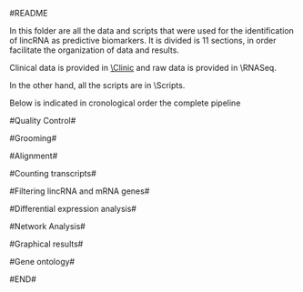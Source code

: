 #README

In this folder are all the data and scripts that were used for the identification of lincRNA as predictive biomarkers. It is divided is 11 sections, in order facilitate the organization of data and results.

Clinical data is provided in [\Clinic](STATS) and raw data is provided in \RNASeq.

In the other hand, all the scripts are in \Scripts.

Below is indicated in cronological order the complete pipeline

#Quality Control#

#Grooming#

#Alignment#

#Counting transcripts#

#Filtering lincRNA and mRNA genes#

#Differential expression analysis#

#Network Analysis#

#Graphical results#

#Gene ontology#

#END#
